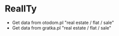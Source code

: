# RealITy

- Get data from otodom.pl "real estate / flat / sale"
- Get data from gratka.pl "real estate / flat / sale"
